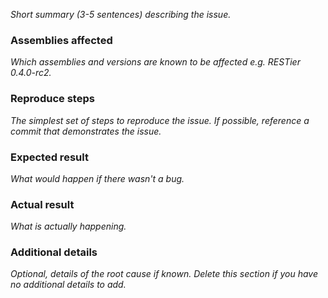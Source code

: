 *Short summary (3-5 sentences) describing the issue.*  

### Assemblies affected
*Which assemblies and versions are known to be affected e.g. RESTier 0.4.0-rc2.*  

### Reproduce steps
*The simplest set of steps to reproduce the issue. If possible, reference a commit that demonstrates the issue.*  

### Expected result
*What would happen if there wasn't a bug.*  

### Actual result
*What is actually happening.*  

### Additional details
*Optional, details of the root cause if known. Delete this section if you have no additional details to add.*
